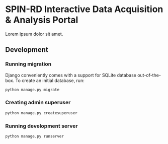 # SPIN-RD Interactive Data Acquisition & Analysis Portal
Lorem ipsum dolor sit amet.

## Development
### Running migration

Django conveniently comes with a support for SQLite database out-of-the-box.
To create an initial database, run:

```sh
python manage.py migrate
```

### Creating admin superuser

```sh
python manage.py createsuperuser
```

### Running development server

```sh
python manage.py runserver
```
